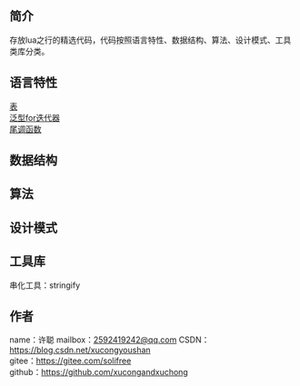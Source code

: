 ## 简介
存放lua之行的精选代码，代码按照语言特性、数据结构、算法、设计模式、工具类库分类。

## 语言特性
[表](feature/表.lua)  
[泛型for迭代器](feature/泛型for迭代器.lua)  
[尾调函数](feature/尾调函数.lua)

## 数据结构

## 算法

## 设计模式

## 工具库
串化工具：stringify

## 作者
name：许聪
mailbox：2592419242@qq.com
CSDN：https://blog.csdn.net/xucongyoushan  
gitee：https://gitee.com/solifree  
github：https://github.com/xucongandxuchong
